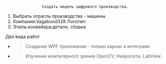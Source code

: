                     Создать модель цифрового производства.
1. Выбрать отрасль производства - машины
2. Компания:Vagabond328 Логотип:
3. Этапы конвейера:детали, сборка

Два вида работ
-   >Создание WPF приложения - только каркас и интеграия
-   >Изучение компьтерного зрения OpenCV, Нейросети, LabView
